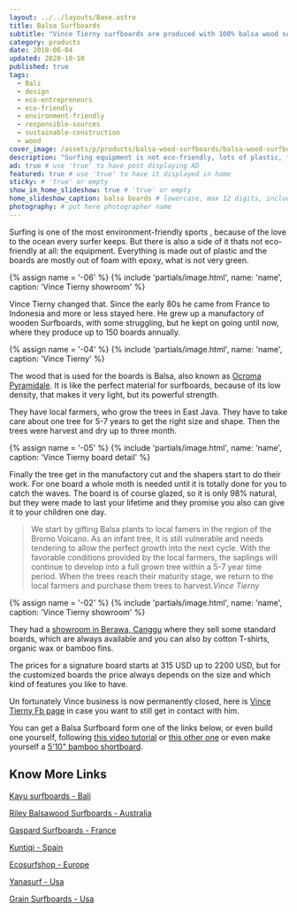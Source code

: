 ```yaml
---
layout: ../../layouts/Base.astro
title: Balsa Surfboards
subtitle: "Vince Tierny surfboards are produced with 100% balsa wood sourced from small scale plantations in East Java."
category: products
date: 2018-06-04
updated: 2020-10-10
published: true
tags:
  - Bali
  - design
  - eco-entrepreneurs
  - eco-friendly
  - environment-friendly
  - responsible-sources
  - sustainable-construction
  - wood
cover_image: /assets/p/products/balsa-wood-surfboards/balsa-wood-surfboards.jpg
description: "Surfing equipment is not eco-friendly, lots of plastic, foam and resin. Vince Tierny is changing that, manufactoring greener wooden Surfboards." # max 160 digits cos dunno how to trim it, yet......
ad: true # use 'true' to have post displaying AD
featured: true # use 'true' to have it displayed in home
sticky: # 'true' or empty
show_in_home_slideshow: true # 'true' or empty
home_slideshow_caption: balsa boards # lowercase, max 12 digits, including spaces
photography: # put here photographer name
---
```


Surfing is one of the most environment-friendly sports , because of the love to the ocean every surfer keeps. But there is also a side of it thats not eco-friendly at all: the equipment. Everything is made out of plastic and the boards are mostly out of foam with epoxy, what is not very green.

{% assign name = '-06' %}
{% include 'partials/image.html', name: 'name', caption: 'Vince Tierny showroom' %}

Vince Tierny changed that. Since the early 80s he came from France to Indonesia and more or less stayed here. He grew up a manufactory of wooden Surfboards, with some struggling, but he kept on going until now, where they produce up to 150 boards annually.

{% assign name = '-04' %}
{% include 'partials/image.html', name: 'name', caption: 'Vince Tierny' %}

The wood that is used for the boards is Balsa, also known as [Ocroma Pyramidale](https://en.wikipedia.org/wiki/Ochroma). It is like the perfect material for surfboards, because of its low density, that makes it very light, but its powerful strength.

They have local farmers, who grow the trees in East Java. They have to take care about one tree for 5-7 years to get the right size and shape. Then the trees were harvest and dry up to three month.

{% assign name = '-05' %}
{% include 'partials/image.html', name: 'name', caption: 'Vince Tierny board detail' %}

Finally the tree get in the manufactory cut and the shapers start to do their work. For one board a whole moth is needed until it is totally done for you to catch the waves. The board is of course glazed, so it is only 98% natural, but they were made to last your lifetime and they promise you also can give it to your children one day.

> We start by gifting Balsa plants to local famers in the region of the Bromo Volcano. As an infant tree, it is still vulnerable and needs tendering to allow the perfect growth into the next cycle. With the favorable conditions provided by the local farmers, the saplings will continue to develop into a full grown tree within a 5-7 year time period. When the trees reach their maturity stage, we return to the local farmers and purchase them trees to harvest._Vince Tierny_

{% assign name = '-02' %}
{% include 'partials/image.html', name: 'name', caption: 'Vince Tierny showroom' %}

They had a [showroom in Berawa, Canggu](https://goo.gl/maps/6kgsznMZLdK2) where they sell some standard boards, which are always available and you can also by cotton T-shirts, organic wax or bamboo fins.

The prices for a signature board starts at 315 USD up to 2200 USD, but for the customized boards the price always depends on the size and which kind of features you like to have.

Un fortunately Vince business is now permanently closed, here is [Vince Tierny Fb page](https://www.facebook.com/pg/vincetierny/shop/) in case you want to still get in contact with him.

You can get a Balsa Surfboard form one of the links below, or even build one yourself, following [this video tutorial](https://youtu.be/00HYKyeiDe0) or [this other one](https://youtu.be/Df96N1WCBe8) or even make yourself a [5'10" bamboo shortboard](https://youtu.be/xhBOHScs2Ec).

## Know More Links

[Kayu surfboards - Bali](https://kayusurfboards.com/)

[Riley Balsawood Surfboards - Australia](https://balsawoodsurfboardsriley.com/)

[Gaspard Surfboards - France](http://gaspard-surfboards.fr/)

[Kuntiqi - Spain](https://www.kuntiqi.com/)

[Ecosurfshop - Europe](https://ecosurfshop.eu/)

[Yanasurf - Usa](https://yanasurf.com/balsa-wood-surfboards/)

[Grain Surfboards - Usa](https://www.grainsurfboards.com/)
